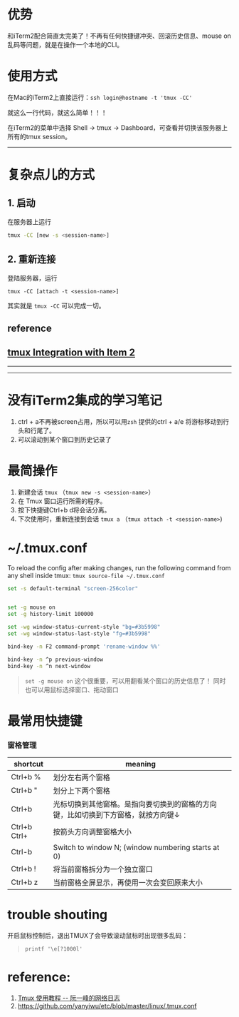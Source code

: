 # 优势
和iTerm2配合简直太完美了！不再有任何快捷键冲突、回滚历史信息、mouse on乱码等问题，就是在操作一个本地的CLI。

# 使用方式
在Mac的iTerm2上直接运行：`ssh login@hostname -t 'tmux -CC'`

就这么一行代码，就这么简单！！！

在iTerm2的菜单中选择 Shell -> tmux -> Dashboard，可查看并切换该服务器上所有的tmux session。

---


# 复杂点儿的方式
## 1. 启动
在服务器上运行
```bash
tmux -CC [new -s <session-name>]
```


## 2. 重新连接
登陆服务器，运行
```
tmux -CC [attach -t <session-name>]
```

其实就是 `tmux -CC` 可以完成一切。


## reference

[tmux Integration with Item 2](https://www.iterm2.com/documentation-tmux-integration.html)
---

---

---


# 没有iTerm2集成的学习笔记
1. ctrl + a不再被screen占用，所以可以用`zsh` 提供的ctrl + a/e 将游标移动到行头和行尾了。
2. 可以滚动到某个窗口到历史记录了

# 最简操作

1. 新建会话 `tmux`   （`tmux new -s <session-name>`）
1. 在 Tmux 窗口运行所需的程序。
1. 按下快捷键Ctrl+b d将会话分离。
1. 下次使用时，重新连接到会话 `tmux a`    （`tmux attach -t <session-name>`)

# ~/.tmux.conf
To reload the config after making changes, run the following command from any shell inside tmux:
`tmux source-file ~/.tmux.conf`

```bash
set -s default-terminal "screen-256color"


set -g mouse on
set -g history-limit 100000

set -wg window-status-current-style "bg=#3b5998"
set -wg window-status-last-style "fg=#3b5998"

bind-key -n F2 command-prompt 'rename-window %%'

bind-key -n ^p previous-window
bind-key -n ^n next-window

```



> `set -g mouse on` 这个很重要，可以用翻看某个窗口的历史信息了！ 同时也可以用鼠标选择窗口、拖动窗口


# 最常用快捷键

### 窗格管理


shortcut | meaning
---|---
Ctrl+b % | 划分左右两个窗格
Ctrl+b " | 划分上下两个窗格
Ctrl+b <arrow key> |光标切换到其他窗格。<arrow key>是指向要切换到的窗格的方向键，比如切换到下方窗格，就按方向键↓
Ctrl+b Ctrl+<arrow key> | 按箭头方向调整窗格大小
Ctrl-b <N> | Switch to window N;	(window numbering starts at 0)
Ctrl+b ! | 将当前窗格拆分为一个独立窗口
Ctrl+b z | 当前窗格全屏显示，再使用一次会变回原来大小


# trouble shouting
开启鼠标控制后，退出TMUX了会导致滚动鼠标时出现很多乱码：
> `printf '\e[?1000l'`


# reference:
1. [Tmux 使用教程 -- 阮一峰的网络日志](https://www.ruanyifeng.com/blog/2019/10/tmux.html)
2. https://github.com/yanyiwu/etc/blob/master/linux/.tmux.conf
